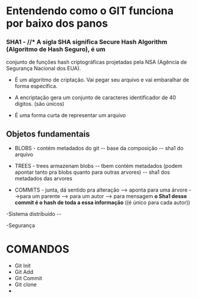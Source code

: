 # Entendendo como o GIT funciona por baixo dos panos

### SHA1 - //* A sigla SHA significa Secure Hash Algorithm (Algoritmo de Hash Seguro), é um
conjunto de funções hash criptográficas projetadas pela NSA (Agência de Segurança Nacional
dos EUA).

* É um algoritmo de criptação. Vai pegar seu arquivo e vai embaralhar de forma
  específica.

* A encriptação gera um conjunto de caracteres identificador de 40 dígitos. (são únicos)

* É uma forma curta de representar um arquivo



## Objetos fundamentais

* BLOBS - contém metadados do git -- base da composição -- sha1 do arquivo

* TREES - trees armazenam blobs -- tbem contém metadados
   (podem apontar tanto pra blobs quanto para outras arvores) -- sha1 dos metadados das arvores

* COMMITS - junta, dá sentido pra alteração --> aponta para uma árvore -->para um parente
  --> para um autor --> para mensagem **o Sha1 desse commit é o hash de toda a essa informação**
  ((é único para cada autor))



-Sistema distribuído  -- 



-Segurança







# COMANDOS

* Git Init
* Git Add
* Git Commit
* Git clone
* 

